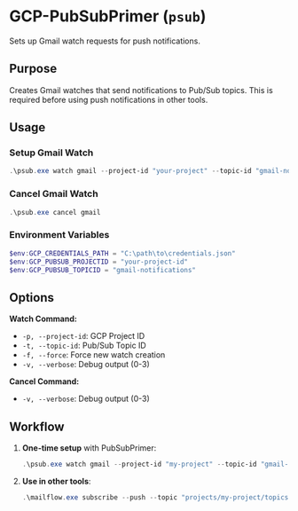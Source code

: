 # GCP-PubSubPrimer (`psub`)

Sets up Gmail watch requests for push notifications.

## Purpose

Creates Gmail watches that send notifications to Pub/Sub topics. This is required before using push notifications in other tools.

## Usage

### Setup Gmail Watch
```powershell
.\psub.exe watch gmail --project-id "your-project" --topic-id "gmail-notifications"
```

### Cancel Gmail Watch
```powershell
.\psub.exe cancel gmail
```

### Environment Variables
```powershell
$env:GCP_CREDENTIALS_PATH = "C:\path\to\credentials.json"
$env:GCP_PUBSUB_PROJECTID = "your-project-id"
$env:GCP_PUBSUB_TOPICID = "gmail-notifications"
```

## Options

**Watch Command:**
- `-p, --project-id`: GCP Project ID
- `-t, --topic-id`: Pub/Sub Topic ID  
- `-f, --force`: Force new watch creation
- `-v, --verbose`: Debug output (0-3)

**Cancel Command:**
- `-v, --verbose`: Debug output (0-3)

## Workflow

1. **One-time setup** with PubSubPrimer:
   ```powershell
   .\psub.exe watch gmail --project-id "my-project" --topic-id "gmail-notifications"
   ```

2. **Use in other tools**:
   ```powershell
   .\mailflow.exe subscribe --push --topic "projects/my-project/topics/gmail-notifications"
   ```
